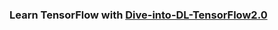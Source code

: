### Learn TensorFlow with [Dive-into-DL-TensorFlow2.0](https://github.com/TrickyGo/Dive-into-DL-TensorFlow2.0)